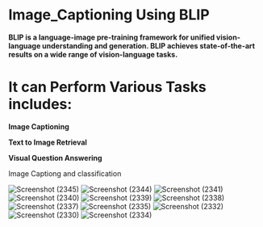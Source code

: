 # Image_Captioning Using BLIP

**BLIP is a language-image pre-training framework for unified vision-language understanding and generation. BLIP achieves state-of-the-art results on a wide range of vision-language tasks.**



# It can Perform Various Tasks includes:

**Image Captioning**

**Text to Image Retrieval**

**Visual Question Answering**






Image Captiong and classification


![Screenshot (2345)](https://user-images.githubusercontent.com/54540404/225123912-d62e39b1-5f32-4754-a082-d347f13ea9d6.png)
![Screenshot (2344)](https://user-images.githubusercontent.com/54540404/225128734-8bae6b39-e661-4536-9b6a-3059078af4bb.png)
![Screenshot (2341)](https://user-images.githubusercontent.com/54540404/225129096-d7aa3caf-d44f-4bd1-b50b-632358ffa6f8.png)
![Screenshot (2340)](https://user-images.githubusercontent.com/54540404/225129144-b80e7985-d275-4adf-9184-c1ac247e1466.png)
![Screenshot (2339)](https://user-images.githubusercontent.com/54540404/225129177-6c22b5a7-0a5b-4dc0-8548-069ee21d576a.png)
![Screenshot (2338)](https://user-images.githubusercontent.com/54540404/225129199-3ad5c11f-b940-4a51-b887-2a1f6614de73.png)
![Screenshot (2337)](https://user-images.githubusercontent.com/54540404/225129223-13160932-8591-406d-863d-66da9ba2e297.png)
![Screenshot (2335)](https://user-images.githubusercontent.com/54540404/225129253-3124a45c-93a3-4843-a6e8-143a11c86428.png)
![Screenshot (2332)](https://user-images.githubusercontent.com/54540404/225129291-1cbb7118-afa3-4df4-a72f-00a89cc86924.png)
![Screenshot (2330)](https://user-images.githubusercontent.com/54540404/225129326-acea75ba-8d66-4360-b8b2-7ba64f823790.png)
![Screenshot (2334)](https://user-images.githubusercontent.com/54540404/225129560-fa3b60b7-9023-4977-b8dd-98b7e8edc168.png)


